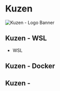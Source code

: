 # Kuzen
![Kuzen - Logo Banner](https://github.com/user-attachments/assets/16d8301c-5ae3-4359-98fb-c42fb237e375)


## Kuzen - WSL
- WSL

## Kuzen - Docker

## Kuzen - 
